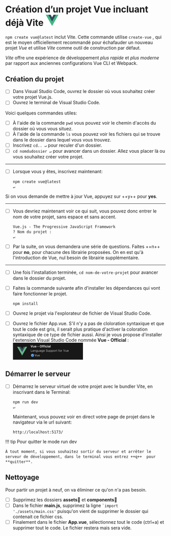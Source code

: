 <!--https://squidfunk.github.io/mkdocs-material/reference/admonitions/
✏️note, 📄abstract, ℹ️info, 🔥tip, ✔️success, ❔question, ⚠️warning, ❌failure, ⚡danger, 🐞bug, 🧪example, ❜❜quote
-->

# Création d’un projet Vue incluant déjà Vite [<img src="assets/logo-vue.svg" width="40"/>](assets/logo-vue.svg)

`npm create vue@latest` inclut Vite. Cette commande utilise `create-vue` , qui est le moyen officiellement recommandé pour échafauder un nouveau projet *Vue* et utilise *Vite* comme outil de construction par défaut. 

*Vite* offre une expérience de développement *plus rapide* et *plus moderne* par rapport aux anciennes configurations Vue CLI et Webpack.

## Création du projet

- [ ] Dans Visual Studio Code, ouvrez le dossier où vous souhaitez créer votre projet Vue.js.
- [ ] Ouvrez le terminal de Visual Studio Code. 

Voici quelques commandes utiles:

- [ ] À l'aide de la commande `pwd` vous pouvez voir le chemin d'accès du dossier où vous vous situez.
- [ ] À l'aide de la commande `ls` vous pouvez voir les fichiers qui se trouve dans le dossier dans lequel vous vous trouvez.
- [ ] Inscrivez `cd.. ↵`  pour reculer d'un dossier.
- [ ] `cd nomdudossier ↵` pour avancer dans un dossier. Allez vous placer là ou vous souhaitez créer votre projet.

***

- [ ] Lorsque vous y êtes, inscrivez maintenant:

    ```
    npm create vue@latest
    ↵
    ```

Si on vous demande de mettre à jour Vue, appuyez sur ++y++ pour **yes**.

***

- [ ] Vous devriez maintenant voir ce qui suit, vous pouvez donc entrer le nom de votre projet, sans espace et sans accent.

    ```
    Vue.js - The Progressive JavaScript Framework
    ? Nom du projet : 
    ↵
    ```

- [ ] Par la suite, on vous demandera une série de questions. Faites ++n++  pour **no**, pour chacune des librairie proposées. On en est qu'à l'introduction de Vue, nul besoin de librairie supplémentaire.

***

- [ ] Une fois l'installation terminée, `cd nom-de-votre-projet` pour avancer dans le dossier du projet.

- [ ] Faites la commande suivante afin d'installer les dépendances qui vont faire fonctionner le projet.
    ```
    npm install
    ```

- [ ] Ouvrez le projet via l'explorateur de fichier de Visual Studio Code.

- [ ] Ouvrez le fichier App.vue. S'il n'y a pas de cloloration syntaxique et que tout le code est gris, il serait plus pratique d'activer la coloration syntaxique de ce type de fichier aussi. Ainsi je vous propose d'installer l'extension Visual Studio Code nommée **Vue - Official** : [<img src="assets/extension-vue-official.jpg" width="220"/>](https://marketplace.visualstudio.com/items/?itemName=Vue.volar)



## Démarrer le serveur

- [ ] Démarrez le serveur virtuel de votre projet avec le bundler Vite, en inscrivant dans le Terminal:
    ```
    npm run dev
    ↵
    ```

    Maintenant, vous pouvez voir en direct votre page de projet dans le navigateur via le url suivant:
    ```
    http://localhost:5173/
    ```

!!! tip Pour quitter le mode run dev

    À tout moment, si vous souhaitez sortir du serveur et arrêter le serveur de développement, dans le terminal vous entrez ++q++  pour **quitter**.


## Nettoyage

Pour partir un projet à neuf, on va éliminer ce qu'on n'a pas besoin.

- [ ] Supprimez les dossiers **assets**📁  et **components**📁 
- [ ] Dans le fichier **main.js**, supprimez la ligne <code>`import './assets/main.css'</code> puisqu'on vient de supprimer le dossier qui contenait ce fichier css.
- [ ] Finalement dans le fichier **App.vue**, sélectionnez tout le code (ctrl+a) et supprimer tout le code. Le fichier restera mais sera vide.